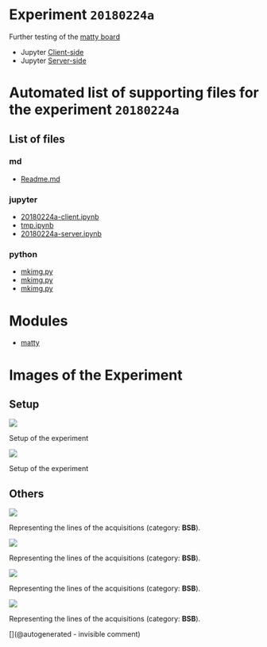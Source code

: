 # Experiment `20180224a`

Further testing of the [matty board](/matty/)

* Jupyter [Client-side](/matty/20180224a/20180224a-client.ipynb)
* Jupyter [Server-side](/matty/20180224a/20180224a-server.ipynb)


# Automated list of supporting files for the __experiment `20180224a`__

## List of files

### md

* [Readme.md](/matty/20180224a/Readme.md)


### jupyter

* [20180224a-client.ipynb](/matty/20180224a/20180224a-client.ipynb)
* [tmp.ipynb](/tmp.ipynb)
* [20180224a-server.ipynb](/matty/20180224a/20180224a-server.ipynb)


### python

* [mkimg.py](/matty/20180430a/mkimg.py)
* [mkimg.py](/matty/20201103a/mkimg.py)
* [mkimg.py](/matty/20180224a/mkimg.py)





# Modules

* [matty](/matty/)




# Images of the Experiment

## Setup

![](/matty/20180224a/images/IMG_20180224_195210.jpg)

Setup of the experiment

![](/matty/v0.1/images/IMG_20180224_195210.jpg)

Setup of the experiment

## Others

![](/matty/20180224a/images/y18-VGA@0x11-spimode1-12msps.jpg)

Representing the lines of the acquisitions (category: __BSB__).

![](/matty/20180224a/images/y16-VGA@0x11-spimode1-21msps.jpg)

Representing the lines of the acquisitions (category: __BSB__).

![](/matty/20180224a/images/y19-VGA@0x11-spimode1-10msps.jpg)

Representing the lines of the acquisitions (category: __BSB__).

![](/matty/20180224a/images/y17-VGA@0x11-spimode1-16msps.jpg)

Representing the lines of the acquisitions (category: __BSB__).










[](@autogenerated - invisible comment)